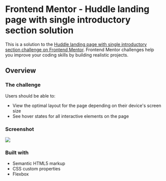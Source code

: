 # Frontend Mentor - Huddle landing page with single introductory section solution

This is a solution to the [Huddle landing page with single introductory section challenge on Frontend Mentor](https://www.frontendmentor.io/challenges/huddle-landing-page-with-a-single-introductory-section-B_2Wvxgi0). Frontend Mentor challenges help you improve your coding skills by building realistic projects. 


## Overview

### The challenge

Users should be able to:

- View the optimal layout for the page depending on their device's screen size
- See hover states for all interactive elements on the page

### Screenshot

![](images/screenshot.png)


### Built with

- Semantic HTML5 markup
- CSS custom properties
- Flexbox
